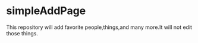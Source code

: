 # simpleAddPage
This repository will add favorite people,things,and many more.It will not edit those things.
